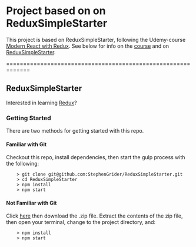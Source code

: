 # Project based on on ReduxSimpleStarter
This project is based on ReduxSimpleStarter, following the Udemy-course [Modern React with Redux](https://www.udemy.com/react-redux/).
See below for info on the [course](https://www.udemy.com/react-redux/) and on [ReduxSimpleStarter](https://github.com/StephenGrider/ReduxSimpleStarter).

=============================================================

## ReduxSimpleStarter

Interested in learning [Redux](https://www.udemy.com/react-redux/)?

### Getting Started

There are two methods for getting started with this repo.

#### Familiar with Git
Checkout this repo, install dependencies, then start the gulp process with the following:

```
	> git clone git@github.com:StephenGrider/ReduxSimpleStarter.git
	> cd ReduxSimpleStarter
	> npm install
	> npm start
```

#### Not Familiar with Git
Click [here](https://github.com/StephenGrider/ReactStarter/releases) then download the .zip file.  Extract the contents of the zip file, then open your terminal, change to the project directory, and:

```
	> npm install
	> npm start
```
